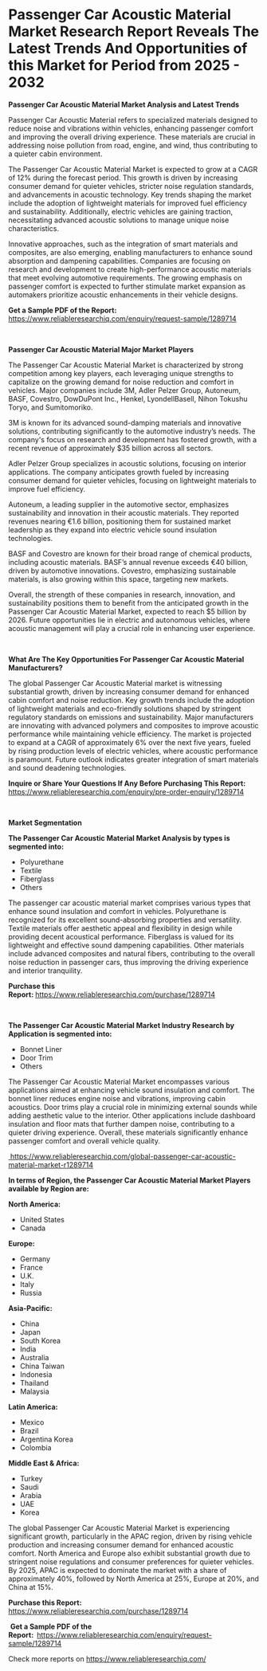 <p><h1>Passenger Car Acoustic Material Market Research Report Reveals The Latest Trends And Opportunities of this Market for Period from 2025 - 2032</h1></p><p><strong>Passenger Car Acoustic Material Market Analysis and Latest Trends</strong></p>
<p><p>Passenger Car Acoustic Material refers to specialized materials designed to reduce noise and vibrations within vehicles, enhancing passenger comfort and improving the overall driving experience. These materials are crucial in addressing noise pollution from road, engine, and wind, thus contributing to a quieter cabin environment.</p><p>The Passenger Car Acoustic Material Market is expected to grow at a CAGR of 12% during the forecast period. This growth is driven by increasing consumer demand for quieter vehicles, stricter noise regulation standards, and advancements in acoustic technology. Key trends shaping the market include the adoption of lightweight materials for improved fuel efficiency and sustainability. Additionally, electric vehicles are gaining traction, necessitating advanced acoustic solutions to manage unique noise characteristics.</p><p>Innovative approaches, such as the integration of smart materials and composites, are also emerging, enabling manufacturers to enhance sound absorption and dampening capabilities. Companies are focusing on research and development to create high-performance acoustic materials that meet evolving automotive requirements. The growing emphasis on passenger comfort is expected to further stimulate market expansion as automakers prioritize acoustic enhancements in their vehicle designs.</p></p>
<p><strong>Get a Sample PDF of the Report:&nbsp;</strong> <a href="https://www.reliableresearchiq.com/enquiry/request-sample/1289714?utm_campaign=1877&utm_medium=2&utm_source=Github&utm_content=ia&utm_term=16012025&utm_id=passenger-car-acoustic-material">https://www.reliableresearchiq.com/enquiry/request-sample/1289714</a></p>
<p>&nbsp;</p>
<p><strong>Passenger Car Acoustic Material Major Market Players</strong></p>
<p><p>The Passenger Car Acoustic Material Market is characterized by strong competition among key players, each leveraging unique strengths to capitalize on the growing demand for noise reduction and comfort in vehicles. Major companies include 3M, Adler Pelzer Group, Autoneum, BASF, Covestro, DowDuPont Inc., Henkel, LyondellBasell, Nihon Tokushu Toryo, and Sumitomoriko.</p><p>3M is known for its advanced sound-damping materials and innovative solutions, contributing significantly to the automotive industry’s needs. The company's focus on research and development has fostered growth, with a recent revenue of approximately $35 billion across all sectors.</p><p>Adler Pelzer Group specializes in acoustic solutions, focusing on interior applications. The company anticipates growth fueled by increasing consumer demand for quieter vehicles, focusing on lightweight materials to improve fuel efficiency.</p><p>Autoneum, a leading supplier in the automotive sector, emphasizes sustainability and innovation in their acoustic materials. They reported revenues nearing €1.6 billion, positioning them for sustained market leadership as they expand into electric vehicle sound insulation technologies.</p><p>BASF and Covestro are known for their broad range of chemical products, including acoustic materials. BASF’s annual revenue exceeds €40 billion, driven by automotive innovations. Covestro, emphasizing sustainable materials, is also growing within this space, targeting new markets.</p><p>Overall, the strength of these companies in research, innovation, and sustainability positions them to benefit from the anticipated growth in the Passenger Car Acoustic Material Market, expected to reach $5 billion by 2026. Future opportunities lie in electric and autonomous vehicles, where acoustic management will play a crucial role in enhancing user experience.</p></p>
<p>&nbsp;</p>
<p><strong>What Are The Key Opportunities For Passenger Car Acoustic Material Manufacturers?</strong></p>
<p><p>The global Passenger Car Acoustic Material market is witnessing substantial growth, driven by increasing consumer demand for enhanced cabin comfort and noise reduction. Key growth trends include the adoption of lightweight materials and eco-friendly solutions shaped by stringent regulatory standards on emissions and sustainability. Major manufacturers are innovating with advanced polymers and composites to improve acoustic performance while maintaining vehicle efficiency. The market is projected to expand at a CAGR of approximately 6% over the next five years, fueled by rising production levels of electric vehicles, where acoustic performance is paramount. Future outlook indicates greater integration of smart materials and sound deadening technologies.</p></p>
<p><strong>Inquire or Share Your Questions If Any Before Purchasing This Report:</strong> <a href="https://www.reliableresearchiq.com/enquiry/pre-order-enquiry/1289714?utm_campaign=1877&utm_medium=2&utm_source=Github&utm_content=ia&utm_term=16012025&utm_id=passenger-car-acoustic-material">https://www.reliableresearchiq.com/enquiry/pre-order-enquiry/1289714</a></p>
<p>&nbsp;</p>
<p><strong>Market Segmentation</strong></p>
<p><strong>The Passenger Car Acoustic Material Market Analysis by types is segmented into:</strong></p>
<p><ul><li>Polyurethane</li><li>Textile</li><li>Fiberglass</li><li>Others</li></ul></p>
<p><p>The passenger car acoustic material market comprises various types that enhance sound insulation and comfort in vehicles. Polyurethane is recognized for its excellent sound-absorbing properties and versatility. Textile materials offer aesthetic appeal and flexibility in design while providing decent acoustical performance. Fiberglass is valued for its lightweight and effective sound dampening capabilities. Other materials include advanced composites and natural fibers, contributing to the overall noise reduction in passenger cars, thus improving the driving experience and interior tranquility.</p></p>
<p><strong>Purchase this Report:&nbsp;</strong><a href="https://www.reliableresearchiq.com/purchase/1289714?utm_campaign=1877&utm_medium=2&utm_source=Github&utm_content=ia&utm_term=16012025&utm_id=passenger-car-acoustic-material">https://www.reliableresearchiq.com/purchase/1289714</a></p>
<p>&nbsp;</p>
<p><strong>The Passenger Car Acoustic Material Market Industry Research by Application is segmented into:</strong></p>
<p><ul><li>Bonnet Liner</li><li>Door Trim</li><li>Others</li></ul></p>
<p><p>The Passenger Car Acoustic Material Market encompasses various applications aimed at enhancing vehicle sound insulation and comfort. The bonnet liner reduces engine noise and vibrations, improving cabin acoustics. Door trims play a crucial role in minimizing external sounds while adding aesthetic value to the interior. Other applications include dashboard insulation and floor mats that further dampen noise, contributing to a quieter driving experience. Overall, these materials significantly enhance passenger comfort and overall vehicle quality.</p></p>
<p><a href="https://www.reliableresearchiq.com/global-passenger-car-acoustic-material-market-r1289714?utm_campaign=1877&utm_medium=2&utm_source=Github&utm_content=ia&utm_term=16012025&utm_id=passenger-car-acoustic-material">&nbsp;https://www.reliableresearchiq.com/global-passenger-car-acoustic-material-market-r1289714</a></p>
<p><strong>In terms of Region, the Passenger Car Acoustic Material Market Players available by Region are:</strong></p>
<p>
    <p> <strong> North America: </strong>
        <ul>
            <li>United States</li>
            <li>Canada</li>
        </ul>
        </p> 
    <p> <strong> Europe: </strong>
        <ul>
            <li>Germany</li>
            <li>France</li>
            <li>U.K.</li>
            <li>Italy</li>
            <li>Russia</li>
        </ul>
        </p> 
    <p> <strong> Asia-Pacific: </strong>
        <ul>
            <li>China</li>
            <li>Japan</li>
            <li>South Korea</li>
            <li>India</li>
            <li>Australia</li>
            <li>China Taiwan</li>
            <li>Indonesia</li>
            <li>Thailand</li>
            <li>Malaysia</li>
        </ul>
        </p> 
    <p> <strong> Latin America: </strong>
        <ul>
            <li>Mexico</li>
            <li>Brazil</li>
            <li>Argentina Korea</li>
            <li>Colombia</li>
        </ul>
        </p> 
    <p> <strong> Middle East & Africa: </strong>
        <ul>
            <li>Turkey</li>
            <li>Saudi</li>
            <li>Arabia</li>
            <li>UAE</li>
            <li>Korea</li>
        </ul>
    </p>
    </p>
<p><p>The global Passenger Car Acoustic Material Market is experiencing significant growth, particularly in the APAC region, driven by rising vehicle production and increasing consumer demand for enhanced acoustic comfort. North America and Europe also exhibit substantial growth due to stringent noise regulations and consumer preferences for quieter vehicles. By 2025, APAC is expected to dominate the market with a share of approximately 40%, followed by North America at 25%, Europe at 20%, and China at 15%.</p></p>
<p><strong>Purchase this Report: </strong><a href="https://www.reliableresearchiq.com/purchase/1289714?utm_campaign=1877&utm_medium=2&utm_source=Github&utm_content=ia&utm_term=16012025&utm_id=passenger-car-acoustic-material">https://www.reliableresearchiq.com/purchase/1289714</a></p>
<p>&nbsp;<strong>Get a Sample PDF of the Report:&nbsp;&nbsp;</strong><a href="https://www.reliableresearchiq.com/enquiry/request-sample/1289714?utm_campaign=1877&utm_medium=2&utm_source=Github&utm_content=ia&utm_term=16012025&utm_id=passenger-car-acoustic-material">https://www.reliableresearchiq.com/enquiry/request-sample/1289714</a></p>
<p><strong></strong></p>
<p>Check more reports on <a href="https://www.reliableresearchiq.com/?utm_campaign=1877&utm_medium=2&utm_source=Github&utm_content=ia&utm_term=16012025&utm_id=passenger-car-acoustic-material">https://www.reliableresearchiq.com/</a></p>